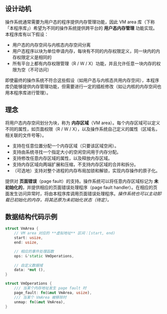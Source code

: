 ## 设计动机

操作系统通常需要为用户态的程序提供内存管理功能，因此 VM area 库（下称「本程序库」）希望为不同的操作系统提供跨平台的 **用户态内存管理** 功能实现。本程序库有以下假设：

- 用户态的内存空间与内核态内存空间分离
- 用户态程序以块为单位申请内存，每块有不同的内存权限定义，同一块内的内存权限定义是相同的
- 所有平台上都有内存权限管理（R / W / X）功能，并且允许任意一块内存的权限为空（不可访问）

即使最终的操作系统不符合这些假设（如用户态与内核态共用内存空间），本程序库仍能够提供内存管理功能，但需要进行一定的插桩修改（如让内核的内存空间也用本程序库进行管理）。

## 理念

将用户态内存空间划分为块，称为 **内存区域**（VM area）。每个内存区域可以定义不同的属性，如页面权限（R / W / X），以及操作系统自己定义的属性（区域名，相关联的文件号等）。

- 支持在任意位置分配一个内存区域（只要该区域空闲）。
- 支持由系统寻找一个指定大小的空闲空间用于内存分配。
- 支持修改任意内存区域的属性，以及释放内存区域。
- 支持内存区域向两端扩展和压缩，不支持内存区域的合并和拆分。
- （可选地）支持对整个进程的内存布局加锁和解锁，实现内存操作的原子化。

提供对 **页面错误**（page fault）的支持。操作系统可以将任意内存区域标记为 **未初始化的**，并提供相应的页面错误处理程序（page fault handler）。在相应的页面发生访问异常时，将由本程序库调用页面错误处理程序。_操作系统也可以主动卸载已初始化的内存，将其还原为未初始化状态（待定）。_

## 数据结构代码示例

```rust
struct VmArea {
    // VM area 对应的 **虚拟地址** 区间：[start, end)
    start: usize,
    end: usize,

    // 相应的事件处理函数
    ops: &'static VmOperations,
    
    // 自定义数据域
    data: *mut (),
}

struct VmOperations {
    /// 当某个内存地址发生 page fault 时
    page_fault: fn(&mut VmArea, usize),
    /// 当某个 VmArea 被移除时
    unmap: fn(&mut VmArea),
}
```
